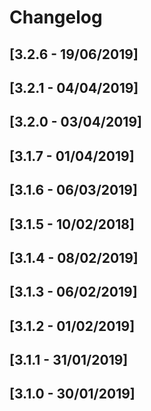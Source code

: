 # Changelog

## [3.2.6 - 19/06/2019]
## [3.2.1 - 04/04/2019]
## [3.2.0 - 03/04/2019]
## [3.1.7 - 01/04/2019]
## [3.1.6 - 06/03/2019]
## [3.1.5 - 10/02/2018]
## [3.1.4 - 08/02/2019]
## [3.1.3 - 06/02/2019]
## [3.1.2 - 01/02/2019]
## [3.1.1 - 31/01/2019]
## [3.1.0 - 30/01/2019]
